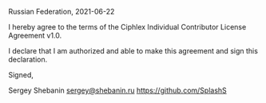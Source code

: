 Russian Federation, 2021-06-22

I hereby agree to the terms of the Ciphlex Individual Contributor License
Agreement v1.0.

I declare that I am authorized and able to make this agreement and sign this
declaration.

Signed,

Sergey Shebanin sergey@shebanin.ru https://github.com/SplashS

